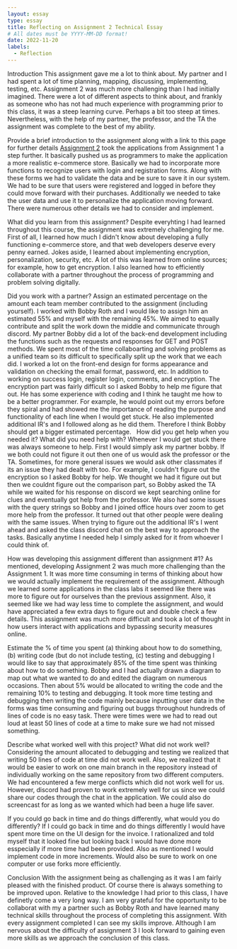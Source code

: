 ```yaml
---
layout: essay
type: essay
title: Reflecting on Assignment 2 Technical Essay
# All dates must be YYYY-MM-DD format!
date: 2022-11-20
labels: 
  - Reflection
--- 
```

Introduction
This assignment gave me a lot to think about. My partner and I had spent a lot of time planning, mapping, discussing, implementing, testing, etc. Assignment 2 was much more challenging than I had initially imagined. There were a lot of different aspects to think about, and frankly as someone who has not had much experience with programming prior to this class, it was a steep learning curve. Perhaps a bit too steep at times. Nevertheless, with the help of my partner, the professor, and the TA the assignment was complete to the best of my ability.

Provide a brief introduction to the assignment along with a link to this page for further details
[Assignment 2](https://dport96.github.io/ITM352/morea/150.Assignment2/experience-Assignment2.html) took the applications from Assignment 1 a step further. It basically pushed us as programmers to make the application a more realistic e-commerce store. Basically we had to incorporate more functions to recognize users with login and registration forms. Along with these forms we had to validate the data and be sure to save it in our system. We had to be sure that users were registered and logged in before they could move forward with their purchases. Additionally we needed to take the user data and use it to personalize the application moving forward. There were numerous other details we had to consider and implement. 

What did you learn from this assignment?
Despite everyhting I had learned throughout this course, the assignment was extremely challenging for me. First of all, I learned how much I didn't know about developing a fully functioning e-commerce store, and that web developers deserve every penny earned. Jokes aside, I learned about implementing encryption, personalization, security, etc. A lot of this was learned from online sources; for example, how to get encryption. I also learned how to efficiently collaborate with a partner throughout the process of programming and problem solving digitally. 

Did you work with a partner? Assign an estimated percentage on the amount each team member contributed to the assignment (including yourself).
I worked with Bobby Roth and I would like to assign him an estimated 55% and myself with the remaining 45%. We aimed to equally contribute and split the work down the middle and communicate through discord. My partner Bobby did a lot of the back-end development including the functions such as the requests and responses for GET and POST methods. We spent most of the time collaboarting and solving problems as a unified team so its difficult to specifically split up the work that we each did. I worked a lot on the front-end design for forms appearance and validation on checking the email format, password, etc. In addition to working on success login, register login, comments, and encryption. The encryption part was fairly difficult so I asked Bobby to help me figure that out. He has some experience with coding and I think he taught me how to be a better programmer. For example, he would point out my errors before they spiral and had showed me the importance of reading the purpose and functionality of each line when I would get stuck. He also implemented additional IR's and I followed along as he did them. Therefore I think Bobby should get a bigger estimated percentage. 
 
How did you get help when you needed it? What did you need help with?
Whenever I would get stuck there was always someone to help. First I would simply ask my partner bobby. If we both could not figure it out then one of us would ask the professor or the TA. Sometimes, for more general issues we would ask other classmates if its an issue they had dealt with too. For example, I couldn't figure out the encryption so I asked Bobby for help. We thought we had it figure out but then we couldnt figure out the comparison part, so Bobby asked the TA while we waited for his response on discord we kept searching online for clues and eventually got help from the professor. We also had some issues with the query strings so Bobby and I joined office hours over zoom to get more help from the professor. It turned out that other people were dealing with the same issues. When trying to figure out the additional IR's I went ahead and asked the class discord chat on the best way to approach the tasks. Basically anytime I needed help I simply asked for it from whoever I could think of.

How was developing this assignment different than assignment #1?
As mentioned, developing Assignment 2 was much more challenging than the Assignment 1. It was more time consuming in terms of thinking about how we would actually implement the requirement of the assignment. Although we learned some applications in the class labs it seemed like there was more to figure out for ourselves than the previous assignment. Also, it seemed like we had way less time to complete the assignment, and would have appreciated a few extra days to figure out and double check a few details. This assignment was much more difficult and took a lot of thought in how users interact with applications and bypassing security measures online.

Estimate the % of time you spent (a) thinking about how to do something, (b) writing code (but do not include testing, (c) testing and debugging
I would like to say that approximately 85% of the time spent was thinking about how to do something. Bobby and I had actually drawn a diagram to map out what we wanted to do and edited the diagram on numerous occasions. Then about 5% would be allocated to writing the code and the remaining 10% to testing and debugging. It took more time testing and debugging then writing the code mainly because inputting user data in the forms was time consuming and figuring out buggs throughout hundreds of lines of code is no easy task. There were times were we had to read out loud at least 50 lines of code at a time to make sure we had not missed something.

Describe what worked well with this project? What did not work well?
Considering the amount allocated to debugging and testing we realized that writing 50 lines of code at time did not work well. Also, we realized that it would be easier to work on one main branch in the repository instead of individually working on the same repository from two different computers. We had encountered a few merge conflicts which did not work well for us. However, discord had proven to work extremely well for us since we could share our codes through the chat in the application. We could also do screencast for as long as we wanted which had been a huge life saver. 

If you could go back in time and do things differently, what would you do differently?
If I could go back in time and do things differently I would have spent more time on the UI design for the invoice. I rationalized and told myself that it looked fine but looking back I would have done more esspecially if more time had been provided. Also as mentioned I would implement code in more increments. Would also be sure to work on one computer or use forks more efficiently. 

Conclusion
With the assignment being as challenging as it was I am fairly pleased with the finished product. Of course there is always something to be improved upon. Relative to the knowledge I had prior to this class, I have definetly come a very long way. I am very grateful for the opportunity to be collaborat with my a partner such as Bobby Roth and have learned many technical skills throughout the process of completing this assignment. With every assignment completed I can see my skills improve. Although I am nervous about the difficulty of assignment 3 I look forward to gaining even more skills as we approach the conclusion of this class. 
